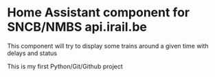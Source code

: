# Home Assistant component for SNCB/NMBS api.irail.be

This component will try to display some trains around a given time with delays and status

This is my first Python/Git/Github project